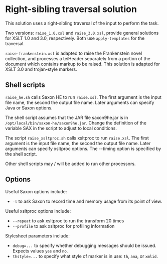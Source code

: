 # Right-sibling traversal solution #

This solution uses a right-sibling traversal of the input to perform the task. 

Two versions:  `raise_1.0.xsl` and `raise_3.0.xsl`, provide general solutions for
XSLT 1.0 and 3.0, respectively.  Both use `apply-templates` for the
traversal.

`raise-frankenstein.xsl` is adapted to raise the Frankenstein novel collection, and processes a teiHeader separately from a portion of the document which contains markup to be raised. This solution is adapted for XSLT 3.0 and trojan-style markers.


## Shell scripts ##

`raise_he.sh` calls Saxon HE to run `raise.xsl`. The first argument is 
the input file name, the second the output file name.  Later arguments 
can specify Java or Saxon options. 

The shell script assumes that the JAR file saxon9he.jar is in
`/opt/local/bin/saxon-he/saxon9he.jar`.  Change the definition
of the variable SAX in the script to adjust to local conditions.

The script `raise_xsltproc.sh` calls xsltproc to run `raise.xsl`. The
first argument is the input file name, the second the output file
name.  Later arguments can specify xsltproc options.  The --timing
option is specified by the shell script.

Other shell scripts may / will be added to run other processors.

## Options

Useful Saxon options include: 

* `-t` to ask Saxon to record time and memory usage from its point of view. 

Useful xsltproc options include: 

* `--repeat` to ask xsltproc to run the transform 20 times 
* `--profile` to ask xsltproc for profiling information 

Stylesheet parameters include: 

* `debug=...` to specify whether debugging messages should be issued.  Expects values `yes` and `no`. 
* `thstyle=...` to specify what style of marker is in use: `th`, `ana`, or `xmlid`. 


